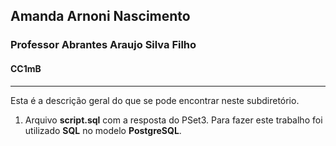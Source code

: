 ## Amanda Arnoni Nascimento

### Professor Abrantes Araujo Silva Filho

#### CC1mB

---

Esta é a descrição geral do que se pode encontrar neste subdiretório.

1.  Arquivo **script.sql** com a resposta do PSet3. Para fazer este trabalho foi utilizado **SQL** no modelo **PostgreSQL**.
